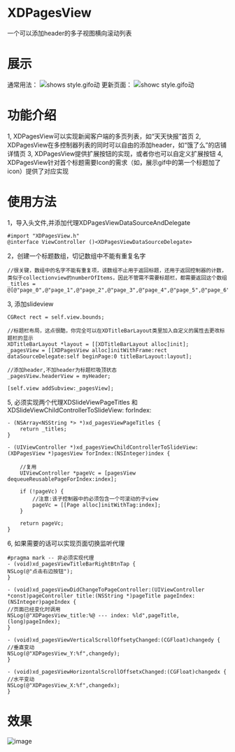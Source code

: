 # XDPagesView
一个可以添加header的多子视图横向滚动列表
# 展示
通常用法：
![shows style.gifo动](https://github.com/Xiexingda/XDPagesView/blob/master/shows.gif)
更新页面：
![showc style.gifo动](https://github.com/Xiexingda/XDPagesView/blob/master/showc.gif)

# 功能介绍
1, XDPagesView可以实现新闻客户端的多页列表，如“天天快报”首页
2, XDPagesView在多控制器列表的同时可以自由的添加header，如“饿了么”的店铺详情页
3, XDPagesView提供扩展按钮的实现，或者你也可以自定义扩展按钮
4, XDPagesView针对首个标题需要Icon的需求（如，展示gif中的第一个标题加了icon）提供了对应实现

# 使用方法
1，导入头文件,并添加代理XDPagesViewDataSourceAndDelegate
```
#import "XDPagesView.h"
@interface ViewController ()<XDPagesViewDataSourceDelegate>
```

2，创建一个标题数组，切记数组中不能有重复名字
```
//很关键，数组中的名字不能有重复项，该数组不止用于返回标题，还用于返回控制器的计数，类似于collectionview的numberOfItems，因此不管需不需要标题栏，都需要返回这个数组
_titles = @[@"page_0",@"page_1",@"page_2",@"page_3",@"page_4",@"page_5",@"page_6",@"page_7",@"page_8"];
```

3, 添加slideview
```
CGRect rect = self.view.bounds;

//标题栏布局，这点很酷，你完全可以在XDTitleBarLayout类里加入自定义的属性去更改标题栏的显示
XDTitleBarLayout *layout = [[XDTitleBarLayout alloc]init];
_pagesView = [[XDPagesView alloc]initWithFrame:rect dataSourceDelegate:self beginPage:0 titleBarLayout:layout];

//添加header,不加header为标题栏吸顶状态
_pagesView.headerView = myHeader;

[self.view addSubview:_pagesView];
```

5, 必须实现两个代理XDSlideViewPageTitles 和 XDSlideViewChildControllerToSlideView: forIndex:
```
- (NSArray<NSString *> *)xd_pagesViewPageTitles {
    return _titles;
}

- (UIViewController *)xd_pagesViewChildControllerToSlideView:(XDPagesView *)pagesView forIndex:(NSInteger)index {

    //复用
    UIViewController *pageVc = [pagesView dequeueReusablePageForIndex:index];

    if (!pageVc) {
        //注意:该子控制器中的必须包含一个可滚动的子view
        pageVc = [[Page alloc]initWithTag:index];
    }

    return pageVc;
}
```

6, 如果需要的话可以实现页面切换监听代理
```
#pragma mark -- 非必须实现代理
- (void)xd_pagesViewTitleBarRightBtnTap {
NSLog(@"点击右边按钮");
}

- (void)xd_pagesViewDidChangeToPageController:(UIViewController *const)pageController title:(NSString *)pageTitle pageIndex:(NSInteger)pageIndex {
//页面已经变化时调用
NSLog(@"XDPagesView_title:%@ --- index: %ld",pageTitle, (long)pageIndex);
}

- (void)xd_pagesViewVerticalScrollOffsetyChanged:(CGFloat)changedy {
//垂直变动
NSLog(@"XDPagesView_Y:%f",changedy);
}

- (void)xd_pagesViewHorizontalScrollOffsetxChanged:(CGFloat)changedx {
//水平变动
NSLog(@"XDPagesView_X:%f",changedx);
}

```

# 效果

![image](https://github.com/Xiexingda/XDPagesView/blob/master/show.png)

